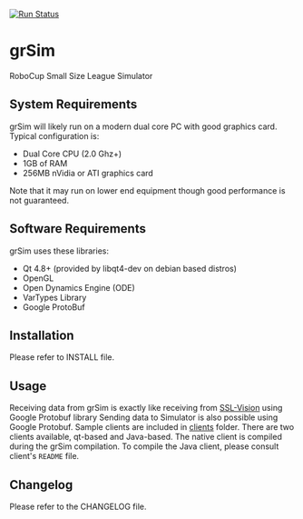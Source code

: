 [![Run Status](https://api.shippable.com/projects/5620224e1895ca44741e0b4d/badge?branch=2.0-dev)](https://app.shippable.com/projects/5620224e1895ca44741e0b4d)

grSim
=====

RoboCup Small Size League Simulator


System Requirements
-----------------------

grSim will likely run on a modern dual core PC with good graphics card. Typical configuration is:

- Dual Core CPU (2.0 Ghz+)
- 1GB of RAM
- 256MB nVidia or ATI graphics card

Note that it may run on lower end equipment though good performance is not guaranteed.


Software Requirements
---------------------

grSim uses these libraries:

- Qt 4.8+ (provided by libqt4-dev on debian based distros)
- OpenGL
- Open Dynamics Engine (ODE)
- VarTypes Library
- Google ProtoBuf


Installation
------------

Please refer to INSTALL file.


Usage
-----

Receiving data from grSim is exactly like receiving from [SSL-Vision](http://code.google.com/p/ssl-vision) using Google Protobuf library
Sending data to Simulator is also possible using Google Protobuf. Sample clients are included in [clients](./clients) folder. There are two clients available, qt-based and Java-based. The native client is compiled during the grSim compilation. To compile the Java client, please consult client's `README` file.

Changelog
---------

Please refer to the CHANGELOG file.


